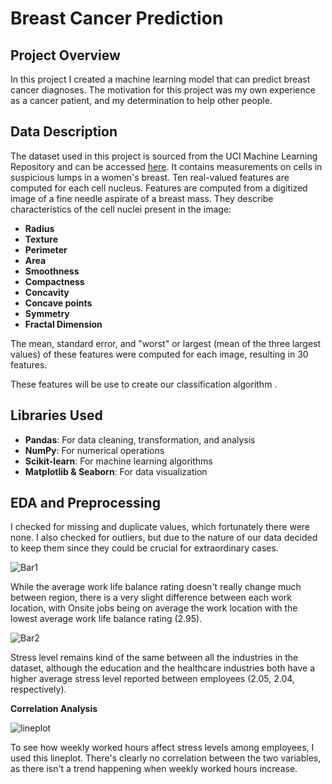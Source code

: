 # Breast Cancer Prediction

## Project Overview

In this project I created a machine learning model that can predict breast cancer diagnoses. The motivation for this project was my own experience as a cancer patient, and my determination to help other people.

## Data Description

The dataset used in this project is sourced from the UCI Machine Learning Repository and can be accessed [here]([https://www.kaggle.com/datasets/iramshahzadi9/remote-work-and-mental-health](https://archive.ics.uci.edu/dataset/17/breast+cancer+wisconsin+diagnostic)). It contains measurements on cells in suspicious lumps in a women's breast. Ten real-valued features are computed for each cell nucleus. Features are computed from a digitized image of a fine needle aspirate of a breast mass. They describe characteristics of the cell nuclei present in the image:

- **Radius**
- **Texture**
- **Perimeter**
- **Area**
- **Smoothness**
- **Compactness**
- **Concavity**
- **Concave points**
- **Symmetry**
- **Fractal Dimension**

The mean, standard error, and "worst" or largest (mean of the three largest values) of these features were computed for each image, resulting in 30 features.

These features will be use to create our classification algorithm .
  
## Libraries Used

- **Pandas**: For data cleaning, transformation, and analysis
- **NumPy**: For numerical operations
- **Scikit-learn**: For machine learning algorithms
- **Matplotlib & Seaborn**: For data visualization

## EDA and Preprocessing

I checked for missing and duplicate values, which fortunately there were none. I also checked for outliers, but due to the nature of our data decided to keep them since they could be crucial for extraordinary cases.



![Bar1](bar1.png)

While the average work life balance rating doesn't really change much between region, there is a very slight difference between each work location, with Onsite jobs being on average the work location with the lowest average work life balance rating (2.95).


![Bar2](bar2.png)

Stress level remains kind of the same between all the industries in the dataset, although the education and the healthcare industries both have a higher average stress level reported between employees (2.05, 2.04, respectively).



**Correlation Analysis**

![lineplot](lineplot.png)

To see how weekly worked hours affect stress levels among employees, I used this lineplot. There's clearly no correlation between the two variables, as there isn't a trend happening when weekly worked hours increase.
